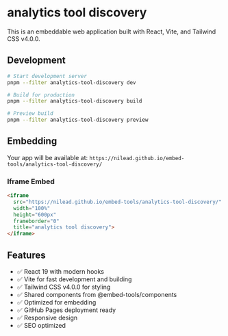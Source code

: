 # analytics tool discovery

This is an embeddable web application built with React, Vite, and Tailwind CSS v4.0.0.

## Development

```bash
# Start development server
pnpm --filter analytics-tool-discovery dev

# Build for production
pnpm --filter analytics-tool-discovery build

# Preview build
pnpm --filter analytics-tool-discovery preview
```

## Embedding

Your app will be available at:
`https://nilead.github.io/embed-tools/analytics-tool-discovery/`

### Iframe Embed
```html
<iframe 
  src="https://nilead.github.io/embed-tools/analytics-tool-discovery/"
  width="100%" 
  height="600px" 
  frameborder="0"
  title="analytics tool discovery">
</iframe>
```

## Features

- ✅ React 19 with modern hooks
- ✅ Vite for fast development and building
- ✅ Tailwind CSS v4.0.0 for styling
- ✅ Shared components from @embed-tools/components
- ✅ Optimized for embedding
- ✅ GitHub Pages deployment ready
- ✅ Responsive design
- ✅ SEO optimized
